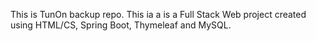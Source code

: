 This is TunOn backup repo.
This ia a is a Full Stack Web project created using HTML/CS, Spring Boot, Thymeleaf and MySQL.
